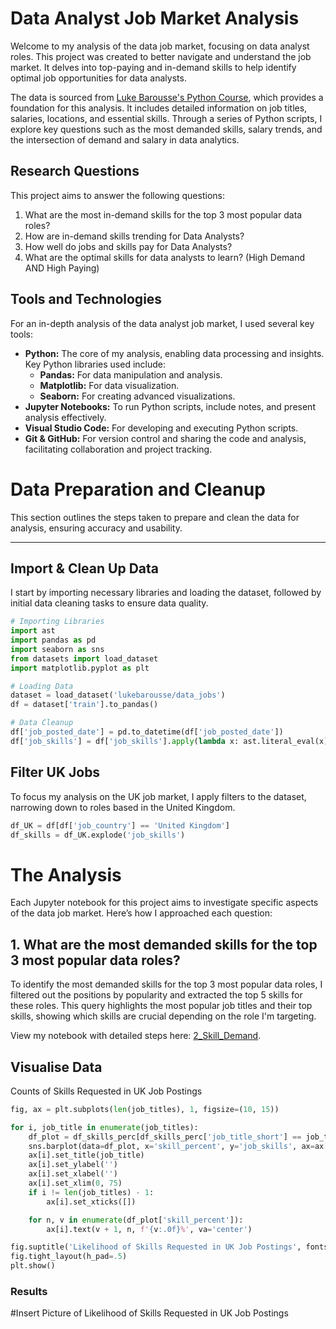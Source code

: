# Data Analyst Job Market Analysis

Welcome to my analysis of the data job market, focusing on data analyst roles. This project was created to better navigate and understand the job market. It delves into top-paying and in-demand skills to help identify optimal job opportunities for data analysts.

The data is sourced from [Luke Barousse's Python Course](https://lukebarousse.com/python), which provides a foundation for this analysis. It includes detailed information on job titles, salaries, locations, and essential skills. Through a series of Python scripts, I explore key questions such as the most demanded skills, salary trends, and the intersection of demand and salary in data analytics.

## Research Questions

This project aims to answer the following questions:

1. What are the most in-demand skills for the top 3 most popular data roles?
2. How are in-demand skills trending for Data Analysts?
3. How well do jobs and skills pay for Data Analysts?
4. What are the optimal skills for data analysts to learn? (High Demand AND High Paying) 

## Tools and Technologies

For an in-depth analysis of the data analyst job market, I used several key tools:

- **Python:** The core of my analysis, enabling data processing and insights. Key Python libraries used include:
    - **Pandas:** For data manipulation and analysis.
    - **Matplotlib:** For data visualization.
    - **Seaborn:** For creating advanced visualizations.
- **Jupyter Notebooks:** To run Python scripts, include notes, and present analysis effectively.
- **Visual Studio Code:** For developing and executing Python scripts.
- **Git & GitHub:** For version control and sharing the code and analysis, facilitating collaboration and project tracking.

# Data Preparation and Cleanup

This section outlines the steps taken to prepare and clean the data for analysis, ensuring accuracy and usability.

---

## Import & Clean Up Data

I start by importing necessary libraries and loading the dataset, followed by initial data cleaning tasks to ensure data quality.

```python
# Importing Libraries
import ast
import pandas as pd
import seaborn as sns
from datasets import load_dataset
import matplotlib.pyplot as plt  

# Loading Data
dataset = load_dataset('lukebarousse/data_jobs')
df = dataset['train'].to_pandas()

# Data Cleanup
df['job_posted_date'] = pd.to_datetime(df['job_posted_date'])
df['job_skills'] = df['job_skills'].apply(lambda x: ast.literal_eval(x) if pd.notna(x) else x)
```
## Filter UK Jobs
To focus my analysis on the UK job market, I apply filters to the dataset, narrowing down to roles based in the United Kingdom.

```python
df_UK = df[df['job_country'] == 'United Kingdom']
df_skills = df_UK.explode('job_skills')
```

# The Analysis
Each Jupyter notebook for this project aims to investigate specific aspects of the data job market. Here’s how I approached each question:

## 1. What are the most demanded skills for the top 3 most popular data roles?
To identify the most demanded skills for the top 3 most popular data roles, I filtered out the positions by popularity and extracted the top 5 skills for these roles. This query highlights the most popular job titles and their top skills, showing which skills are crucial depending on the role I'm targeting.

View my notebook with detailed steps here: [2_Skill_Demand](2_Skills_Demand.ipynb).

## Visualise Data
Counts of Skills Requested in UK Job Postings

```python
fig, ax = plt.subplots(len(job_titles), 1, figsize=(10, 15))

for i, job_title in enumerate(job_titles):
    df_plot = df_skills_perc[df_skills_perc['job_title_short'] == job_title].head(5)
    sns.barplot(data=df_plot, x='skill_percent', y='job_skills', ax=ax[i], palette='dark:g')
    ax[i].set_title(job_title)
    ax[i].set_ylabel('')
    ax[i].set_xlabel('')
    ax[i].set_xlim(0, 75)
    if i != len(job_titles) - 1:
        ax[i].set_xticks([])

    for n, v in enumerate(df_plot['skill_percent']):
        ax[i].text(v + 1, n, f'{v:.0f}%', va='center')

fig.suptitle('Likelihood of Skills Requested in UK Job Postings', fontsize=15)
fig.tight_layout(h_pad=.5)
plt.show()
```
### Results
#Insert Picture of Likelihood of Skills Requested in UK Job Postings

